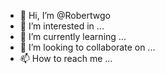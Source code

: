 - 👋 Hi, I’m @Robertwgo
- 👀 I’m interested in ...
- 🌱 I’m currently learning ...
- 💞️ I’m looking to collaborate on ...
- 📫 How to reach me ...

<!---
Robertwgo/Robertwgo is a ✨ special ✨ repository because its `README.md` (this file) appears on your GitHub profile.
You can click the Preview link to take a look at your changes.
--->
